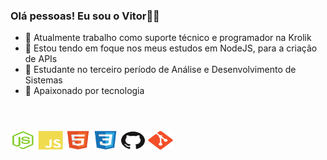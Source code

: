### Olá pessoas! Eu sou o Vitor👨‍💻

- 🔭 Atualmente trabalho como suporte técnico e programador na Krolik
- 🌱 Estou tendo em foque nos meus estudos em NodeJS, para a criação de APIs
- 📘 Estudante no terceiro período de Análise e Desenvolvimento de Sistemas
- 🥰 Apaixonado por tecnologia 
<h1></h1>
<div style="display: inline_block"><br>
  <img align="center" alt="Vitor-Python" height="30" width="40" src="https://raw.githubusercontent.com/devicons/devicon/master/icons/nodejs/nodejs-original.svg">
  <img align="center" alt="Vitor-Js" height="30" width="40" src="https://raw.githubusercontent.com/devicons/devicon/master/icons/javascript/javascript-plain.svg">   
  <img align="center" alt="Vitor-HTML" height="30" width="40" src="https://raw.githubusercontent.com/devicons/devicon/master/icons/html5/html5-original.svg">
  <img align="center" alt="Vitor-CSS" height="30" width="40" src="https://raw.githubusercontent.com/devicons/devicon/master/icons/css3/css3-original.svg">
  <img align="center" alt="Vitor-CSS" height="30" width="40" src="https://raw.githubusercontent.com/devicons/devicon/master/icons/github/github-original.svg">  
  <img align="center" alt="Vitor-CSS" height="30" width="40" src="https://raw.githubusercontent.com/devicons/devicon/master/icons/git/git-original.svg"> 
</div>
